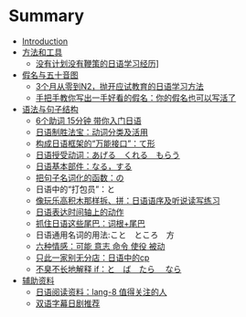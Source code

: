 # Summary

* [Introduction](README.md)
* [方法和工具](chapter1.md)
  * [没有计划没有鞭策的日语学习经历\]](chapter1/mei-you-ji-hua-mei-you-bian-ce-de-ri-yu-xue-xi-jing-53865d28-c1s1-md.md)
* [假名与五十音图](jia-ming-yu-wu-shi-yin-tu.md)
  * [3个月从零到N2，抛开应试教育的日语学习方法](jia-ming-yu-wu-shi-yin-tu/3ge-yue-cong-ling-dao-n2-ff0c-pao-kai-ying-shi-jiao-yu-de-ri-yu-xue-xi-fang-fa.md)
  * [手把手教你写出一手好看的假名：你的假名也可以写活了](jia-ming-yu-wu-shi-yin-tu/shou-ba-shou-jiao-ni-xie-chu-yi-shou-hao-kan-de-jia-ming-ff1a-ni-de-jia-ming-ye-ke-yi-xie-huo-le.md)
* [语法与句子结构](yu-fa-yu-ju-zi-jie-gou.md)
  * [6个助词 15分钟 带你入门日语](yu-fa-yu-ju-zi-jie-gou/6ge-zhu-ci-15-fen-zhong-dai-ni-ru-men-ri-yu.md)
  * [日语制胜法宝：动词分类及活用](yu-fa-yu-ju-zi-jie-gou/ri-yu-zhi-sheng-fa-bao-ff1a-dong-ci-fen-lei-ji-huo-yong.md)
  * [构成日语框架的“万能接口”：て形](yu-fa-yu-ju-zi-jie-gou/gou-cheng-ri-yu-kuang-jia-de-201c-wan-neng-jie-kou-201d-ff1a-3066-xing.md)
  * [日语授受动词：あげる　くれる　もらう](yu-fa-yu-ju-zi-jie-gou/ri-yu-shou-shou-dong-ci-ff1a-3042-3052-308b.md)
  * [日语基本部件：なる，する](yu-fa-yu-ju-zi-jie-gou/ri-yu-ji-ben-bu-jian-ff1a-306a-308b-ff0c-3059-308b.md)
  * [把句子名词化的函数：の](yu-fa-yu-ju-zi-jie-gou/ba-ju-zi-ming-ci-hua-de-han-shu-ff1a-306e.md)
  * 日语中的“打包员”：と
  * [像玩乐高积木那样拆、拼：日语语序及听说读写练习](yu-fa-yu-ju-zi-jie-gou/xiang-wan-le-gao-ji-mu-na-yang-chai-3001-pin-ff1a-ri-yu-yu-xu-ji-ting-shuo-du-xie-lian-xi.md)
  * [日语表达时间轴上的动作](yu-fa-yu-ju-zi-jie-gou/ri-yu-biao-da-shi-jian-zhou-shang-de-dong-zuo.md)
  * [抓住日语这些尾巴：词根+尾巴](yu-fa-yu-ju-zi-jie-gou/zhua-zhu-ri-yu-zhe-xie-wei-ba-ff1a-ci-6839+-wei-ba.md)
  * 日语通用名词的用法:こと　ところ　方
  * [六种情感：可能 意志 命令 使役 被动](yu-fa-yu-ju-zi-jie-gou/liu-zhong-qing-gan-ff1a-ke-neng-yi-zhi-ming-ling-shi-yi-bei-dong.md)
  * [只此一家别无分店：日语中的cp](yu-fa-yu-ju-zi-jie-gou/zhi-ci-yi-jia-bie-wu-fen-dian-ff1a-ri-yu-zhong-de-cp.md)
  * [不臭不长地解释 if：と　ば　たら 　なら](yu-fa-yu-ju-zi-jie-gou/bu-chou-bu-chang-di-jie-shi-if.md)
* [辅助资料](fu-zhu-zi-liao.md)
  * [日语阅读资料：lang-8 值得关注的人](fu-zhu-zi-liao/ri-yu-yue-du-zi-liao-ff1a-lang-8-zhi-de-guan-zhu-de-ren.md)
  * [双语字幕日剧推荐](fu-zhu-zi-liao/shuang-yu-zi-mu-ri-ju-tui-jian.md)

